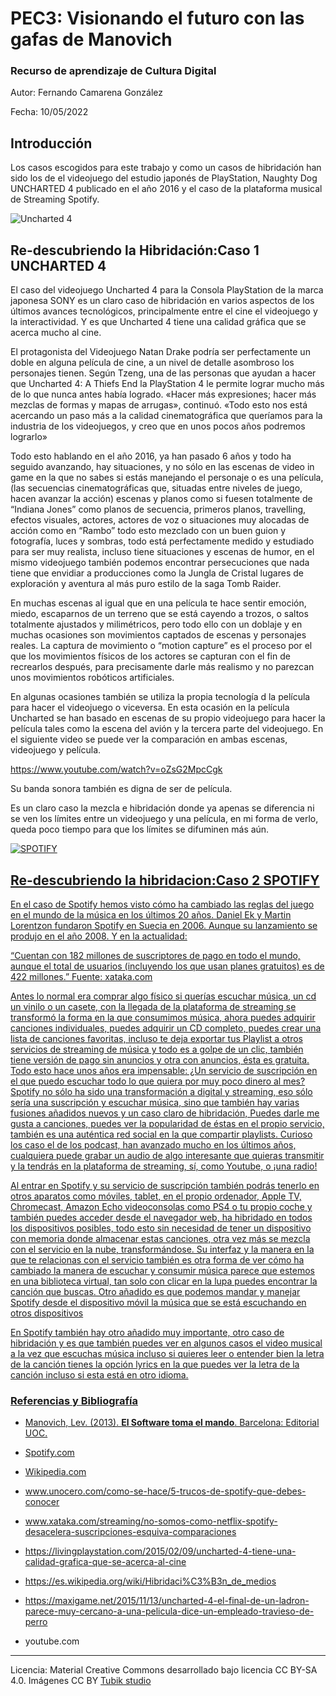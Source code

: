 # PEC3: Visionando el futuro con las gafas de Manovich 

### Recurso de aprendizaje de Cultura Digital 


Autor: Fernando Camarena González


Fecha: 10/05/2022





## Introducción


Los casos escogidos  para este trabajo y como un casos de hibridación han sido  los de el videojuego del estudio japonés de PlayStation, Naughty Dog  UNCHARTED 4  publicado en el año 2016 y el caso de la plataforma  musical de Streaming  Spotify.

![Uncharted 4](https://pics.filmaffinity.com/uncharted_4_a_thief_s_end-134903281-mmed.jpg) 

## Re-descubriendo la Hibridación:Caso 1  UNCHARTED 4  

El caso del videojuego Uncharted 4 para la Consola PlayStation de la marca japonesa SONY  es un claro caso de hibridación en varios aspectos de los últimos avances tecnológicos, principalmente entre el cine el videojuego y la interactividad.
Y es que Uncharted 4 tiene una calidad gráfica que se acerca mucho al cine. 

El protagonista del Videojuego Natan Drake podría ser perfectamente un doble en alguna película de cine, a un nivel de detalle asombroso los personajes tienen.
Según Tzeng, una de las personas que ayudan a hacer que Uncharted 4: A Thiefs End la PlayStation 4 le permite lograr mucho más de lo que nunca antes había logrado. «Hacer más expresiones; hacer más mezclas de formas y mapas de arrugas», continuó. «Todo esto nos está acercando un paso más a la calidad cinematográfica que queríamos para la industria de los videojuegos, y creo que en unos pocos años podremos lograrlo»

Todo esto hablando en el año 2016, ya han pasado 6 años y todo ha seguido avanzando,  hay situaciones, y no sólo en las escenas de video in game en la que no sabes si estás manejando el personaje o es una película, (las secuencias cinematográficas que, situadas entre niveles de juego, hacen avanzar la acción) escenas y planos como si fuesen totalmente de “Indiana Jones” como planos de secuencia, primeros planos, travelling, efectos visuales, actores, actores de voz  o situaciones muy alocadas de acción como en “Rambo” todo esto mezclado con un buen guion y fotografía, luces y sombras, todo está perfectamente medido y estudiado para ser muy realista, incluso tiene situaciones y escenas de humor, en el mismo videojuego también podemos encontrar persecuciones  que nada tiene que envidiar a producciones como la Jungla de Cristal lugares de exploración y aventura al más puro estilo de la saga Tomb Raider. 

En muchas escenas al igual que en una película te hace sentir emoción, miedo, escaparnos de un terreno que se está cayendo a trozos, o saltos totalmente ajustados y milimétricos, pero todo ello con un doblaje y en muchas ocasiones son movimientos captados de escenas y personajes reales. La captura de movimiento  o “motion capture” es el proceso por el que los movimientos físicos de los actores se capturan con el fin de recrearlos después, para precisamente darle más realismo y no parezcan unos movimientos robóticos artificiales.

En algunas ocasiones también se utiliza la propia tecnología d la película para hacer el videojuego o viceversa. En esta ocasión en la película Uncharted  se han basado en escenas de su propio videojuego para hacer la película tales como la escena del avión y la tercera parte del videojuego. 
En el siguiente video se puede ver la comparación en ambas escenas, videojuego y película.

https://www.youtube.com/watch?v=oZsG2MpcCgk

Su banda sonora también es digna de ser de película.

Es un claro caso la mezcla e hibridación donde ya apenas se diferencia ni se ven los límites  entre un videojuego y una película, en mi forma de verlo, queda poco tiempo para que los límites se difuminen más aún.


<a href="http://www.youtube.com/watch?feature=player_embedded&v=v=34GJ9ZMAKqA
" target="_blank">
  
 

![SPOTIFY](https://www.scdn.co/i/_global/open-graph-default.png) 

## Re-descubriendo la hibridacion:Caso 2 SPOTIFY

En el caso de Spotify hemos visto cómo ha cambiado las reglas del juego en el mundo de la música en los últimos 20 años.
Daniel Ek y Martin Lorentzon fundaron Spotify en Suecia en 2006. Aunque su lanzamiento se produjo en el año 2008.
Y en la actualidad:
  
“Cuentan con 182 millones de suscriptores de pago en todo el mundo, aunque el total de usuarios (incluyendo los que usan planes gratuitos) es de 422 millones.”
Fuente: xataka.com
  
Antes lo normal era comprar algo físico si querías escuchar música, un cd un vinilo o un casete, con la llegada de la plataforma de streaming se transformó la forma en la que consumimos música, ahora puedes adquirir canciones individuales, puedes adquirir un CD completo, puedes crear una lista de canciones favoritas, incluso te deja exportar tus Playlist a otros servicios de streaming de música y todo es a golpe de un clic, también tiene versión de pago sin anuncios y otra con anuncios, ésta es gratuita. Todo esto hace unos años era impensable:
¿Un servicio de suscripción en el que puedo escuchar todo lo que quiera por muy poco dinero al mes? Spotify no sólo ha sido una transformación a digital y streaming, eso sólo sería una suscripción y escuchar música, sino que también hay varias fusiones añadidos nuevos y un caso claro de hibridación, Puedes darle me gusta a canciones, puedes ver la popularidad de éstas en el propio servicio, también es una auténtica red social en la que compartir playlists.
Curioso los caso el de los podcast, han avanzado mucho en los últimos años, cualquiera puede grabar un audio de algo interesante que quieras transmitir y la tendrás en la plataforma de streaming, sí, como Youtube, o ¡una radio!
  
Al entrar en Spotify y su servicio de suscripción también podrás tenerlo en otros aparatos como móviles, tablet,  en el propio ordenador, Apple TV, Chromecast, Amazon Echo  videoconsolas como PS4 o tu propio coche y también puedes acceder desde el navegador web, ha hibridado en todos los dispositivos posibles, todo esto sin necesidad de tener un dispositivo con memoria donde almacenar estas canciones, otra vez más se mezcla con el servicio en la nube, transformándose.
Su interfaz y la manera en la que te relacionas con el servicio también es otra forma de ver cómo ha cambiado la manera de escuchar y consumir música parece que estemos en una biblioteca virtual, tan solo con clicar en la lupa puedes encontrar la canción que buscas. Otro añadido es que podemos mandar y manejar Spotify desde el dispositivo móvil la música que se está escuchando en otros dispositivos
  
En Spotify también hay otro añadido muy importante, otro caso  de hibridación y es que también puedes ver en algunos casos el video musical a la vez que escuchas música incluso si quieres leer o entender bien la letra de la canción tienes la opción lyrics en la que puedes ver la letra de la canción incluso si esta está en otro idioma.






  

### Referencias y Bibliografía

* Manovich, Lev. (2013). **El Software toma el mando**. Barcelona: Editorial UOC.
  
* Spotify.com
  
* Wikipedia.com

* www.unocero.com/como-se-hace/5-trucos-de-spotify-que-debes-conocer

* www.xataka.com/streaming/no-somos-como-netflix-spotify-desacelera-suscripciones-esquiva-comparaciones

* https://livingplaystation.com/2015/02/09/uncharted-4-tiene-una-calidad-grafica-que-se-acerca-al-cine
  
* https://es.wikipedia.org/wiki/Hibridaci%C3%B3n_de_medios
  
* https://maxigame.net/2015/11/13/uncharted-4-el-final-de-un-ladron-parece-muy-cercano-a-una-pelicula-dice-un-empleado-travieso-de-perro

* youtube.com
----

Licencia: Material Creative Commons desarrollado bajo licencia CC BY-SA 4.0. Imágenes CC BY [Tubik studio](https://blog.tubikstudio.com/how-to-create-original-flat-illustrations-designers-tips/) 
